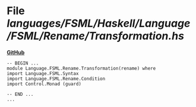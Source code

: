 # File _languages/FSML/Haskell/Language/FSML/Rename/Transformation.hs_
**[GitHub](https://github.com/softlang/yas/blob/master/languages/FSML/Haskell/Language/FSML/Rename/Transformation.hs)**
```
-- BEGIN ...
module Language.FSML.Rename.Transformation(rename) where
import Language.FSML.Syntax
import Language.FSML.Rename.Condition
import Control.Monad (guard)

-- END ...
...
```
